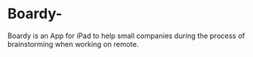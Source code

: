 # Boardy-
Boardy is an App for iPad to help small companies during the process of brainstorming when working on remote.
